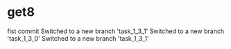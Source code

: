 # get8

fist commit
Switched to a new branch 'task_1_3_1'
Switched to a new branch 'task_1_3_0'
Switched to a new branch 'task_1_3_1'

